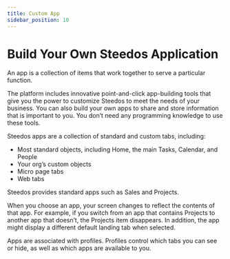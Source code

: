```yaml
---
title: Custom App
sidebar_position: 10
---
```


# Build Your Own Steedos Application

An app is a collection of items that work together to serve a particular function. 

The platform includes innovative point-and-click app-building tools that give you the power to customize Steedos to meet the needs of your business. You can also build your own apps to share and store information that is important to you. You don’t need any programming knowledge to use these tools.

Steedos apps are a collection of standard and custom tabs, including:

- Most standard objects, including Home, the main Tasks, Calendar, and People
- Your org’s custom objects
- Micro page tabs
- Web tabs

Steedos provides standard apps such as Sales and Projects.

When you choose an app, your screen changes to reflect the contents of that app. For example, if you switch from an app that contains Projects to another app that doesn’t, the Projects item disappears. In addition, the app might display a different default landing tab when selected.

Apps are associated with profiles. Profiles control which tabs you can see or hide, as well as which apps are available to you.
